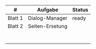 | # | Aufgabe | Status |
|---|---|---|
| Blatt 1 | Dialog-Manager  | ready |
| Blatt 2 | Seiten-Ersetung  |   |
|   |   |   |
|   |   |   |
|   |   |   |
|   |   |   |
|   |   |   |
|   |   |   |
|   |   |   |
